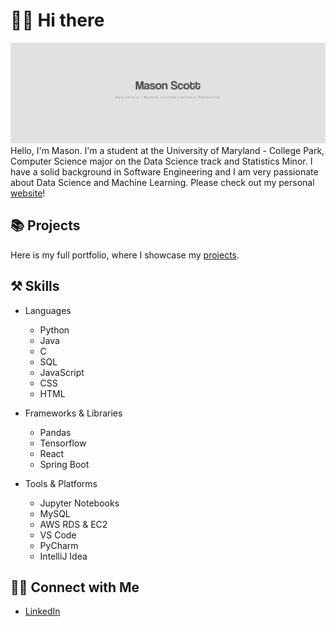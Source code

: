# 👋🏻 Hi there 
![title image](https://github.com/04mscott/04mscott/blob/main/title.png)
Hello, I'm Mason. I'm a student at the University of Maryland - College Park, Computer Science major on the Data Science track and Statistics Minor. I have a solid background in Software Engineering and I am very passionate about Data Science and Machine Learning. Please check out my personal [website](https://masonscott.net)!

## 📚 Projects
Here is my full portfolio, where I showcase my [projects](https://github.com/04mscott/Portfolio/blob/main/README.md).

## ⚒️ Skills
+ Languages
  + Python
  + Java
  + C
  + SQL
  + JavaScript
  + CSS
  + HTML

+ Frameworks & Libraries
  + Pandas
  + Tensorflow
  + React
  + Spring Boot
 
+ Tools & Platforms
  + Jupyter Notebooks
  + MySQL
  + AWS RDS & EC2
  + VS Code
  + PyCharm
  + IntelliJ Idea
 
## 👋🏻 Connect with Me
+ [LinkedIn](https://www.linkedin.com/in/mason-t-scott/)
